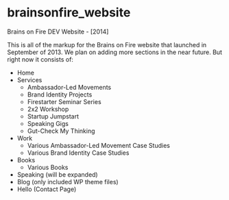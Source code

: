 brainsonfire_website
====================

Brains on Fire DEV Website - [2014]

This is all of the markup for the Brains on Fire website that launched in September of 2013. 
We plan on adding more sections in the near future. But right now it consists of:

- Home
- Services
    - Ambassador-Led Movements
    - Brand Identity Projects
    - Firestarter Seminar Series
    - 2x2 Workshop
    - Startup Jumpstart
    - Speaking Gigs
    - Gut-Check My Thinking
- Work
    - Various Ambassador-Led Movement Case Studies
    - Various Brand Identity Case Studies
- Books
    - Various Books
- Speaking (will be expanded)
- Blog (only included WP theme files)
- Hello (Contact Page)
